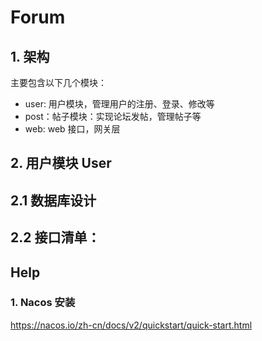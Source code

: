 # Forum

## 1. 架构

主要包含以下几个模块：

- user: 用户模块，管理用户的注册、登录、修改等
- post：帖子模块：实现论坛发帖，管理帖子等
- web: web 接口，网关层


## 2. 用户模块 User

## 2.1 数据库设计


## 2.2 接口清单：


## Help
### 1. Nacos 安装
https://nacos.io/zh-cn/docs/v2/quickstart/quick-start.html




